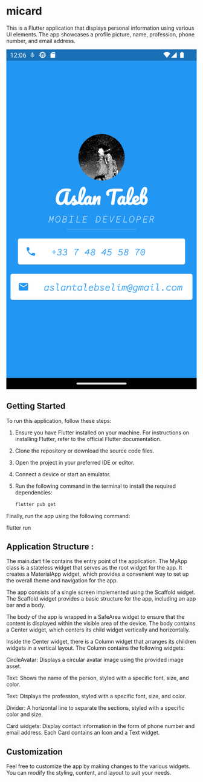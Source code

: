 # micard

This is a Flutter application that displays personal information using various UI elements. The app showcases a profile picture, name, profession, phone number, and email address.

![app](app.png)

## Getting Started

To run this application, follow these steps:

1. Ensure you have Flutter installed on your machine. For instructions on installing Flutter, refer to the official Flutter documentation.

2. Clone the repository or download the source code files.

3. Open the project in your preferred IDE or editor.

4. Connect a device or start an emulator.

5. Run the following command in the terminal to install the required dependencies:

   ```bash
   flutter pub get

Finally, run the app using the following command:

   flutter run
   
## Application Structure : 

The main.dart file contains the entry point of the application. The MyApp class is a stateless widget that serves as the root widget for the app. It creates a MaterialApp widget, which provides a convenient way to set up the overall theme and navigation for the app.

The app consists of a single screen implemented using the Scaffold widget. The Scaffold widget provides a basic structure for the app, including an app bar and a body.

The body of the app is wrapped in a SafeArea widget to ensure that the content is displayed within the visible area of the device. The body contains a Center widget, which centers its child widget vertically and horizontally.

Inside the Center widget, there is a Column widget that arranges its children widgets in a vertical layout. The Column contains the following widgets:

CircleAvatar: Displays a circular avatar image using the provided image asset.

Text: Shows the name of the person, styled with a specific font, size, and color.

Text: Displays the profession, styled with a specific font, size, and color.

Divider: A horizontal line to separate the sections, styled with a specific color and size.

Card widgets: Display contact information in the form of phone number and email address. Each Card contains an Icon and a Text widget.

## Customization
Feel free to customize the app by making changes to the various widgets. You can modify the styling, content, and layout to suit your needs.
